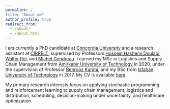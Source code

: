```yaml
---
permalink: /
title: "About me"
author_profile: true
redirect_from: 
  - /about/
  - /about.html
---
```


I am currently a PhD candidate at [Concordia University](https://www.concordia.ca/) and a research assistant at [CIRRELT](https://www.cirrelt.ca/default.aspx), supervised by Professors [Hossein Hashemi Doulabi](https://scholar.google.com/citations?user=vOnS59UAAAAJ), [Walter Rei](https://www.concordia.ca/ginacody/info-systems-eng/faculty.html?fpid=walter-rei), and [Michel Gendreau](https://www.cirrelt.ca/michel-gendreau-en). I earned my MSc in Logistics and Supply Chain Management from [Amirkabir University of Technology](https://aut.ac.ir/en) in 2020, under the supervision of Professor [Behrooz Karimi](https://scholar.google.com/citations?user=1hNZYT0AAAAJ), and my BSc from [Isfahan University of Technology](https://english.iut.ac.ir/) in 2017. My CV is available [here](#).

My primary research interests focus on applying stochastic programming and reinforcement learning to supply chain management, logistics and distribution, scheduling, decision-making under uncertainty, and healthcare optimization.
